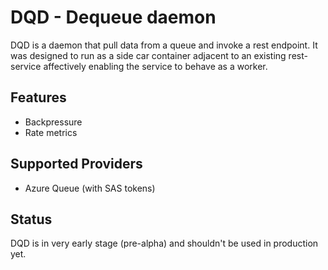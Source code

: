 # DQD - Dequeue daemon

DQD is a daemon that pull data from a queue and invoke a rest endpoint.
It was designed to run as a side car container adjacent to an existing rest-service affectively enabling the service to behave as a worker. 

## Features

- Backpressure
- Rate metrics

## Supported Providers

- Azure Queue (with SAS tokens)


## Status

DQD is in very early stage (pre-alpha) and shouldn't be used in production yet.
